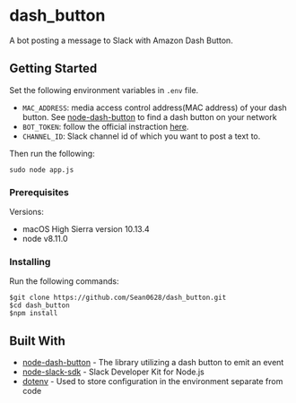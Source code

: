# dash_button
A bot posting a message to Slack with Amazon Dash Button.

## Getting Started
Set the following environment variables in `.env` file.
- `MAC_ADDRESS`: media access control address(MAC address) of your dash button. See [node-dash-button](https://github.com/hortinstein/node-dash-button#find-a-dash) to find a dash button on your network
- `BOT_TOKEN`: follow the official instraction [here](https://api.slack.com/bot-users).
- `CHANNEL_ID`: Slack channel id of which you want to post a text to.

Then run the following:

```
sudo node app.js
```

### Prerequisites

Versions:

- macOS High Sierra version 10.13.4
- node v8.11.0

### Installing

Run the following commands:
```
$git clone https://github.com/Sean0628/dash_button.git
$cd dash_button
$npm install
```

## Built With

* [node-dash-button](https://github.com/hortinstein/node-dash-button) - The library utilizing a dash button to emit an event
* [node-slack-sdk](https://github.com/slackapi/node-slack-sdk) - Slack Developer Kit for Node.js
* [dotenv](https://www.npmjs.com/package/dotenv) - Used to store configuration in the environment separate from code
